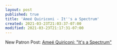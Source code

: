 ```yaml
---
layout: post
published: true
title: 'Ameé Quiriconi - It''s a Spectrum'
created: 2021-03-23T21:03:37-07:00
modified: 2021-03-23T21:17:31-07:00
---
```


New Patron Post: [Ameé Quiriconi: "It's a Spectrum"](https://www.patreon.com/posts/49064168/)